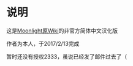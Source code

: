 # 说明
这是[Moonlight原Wiki](https://github.com/moonlight-stream/moonlight-docs/wiki)的非官方简体中文汉化版

作者为本人，于2017/2/13完成

暂时还没有授权2333，虽说已经发了邮件过去了（
